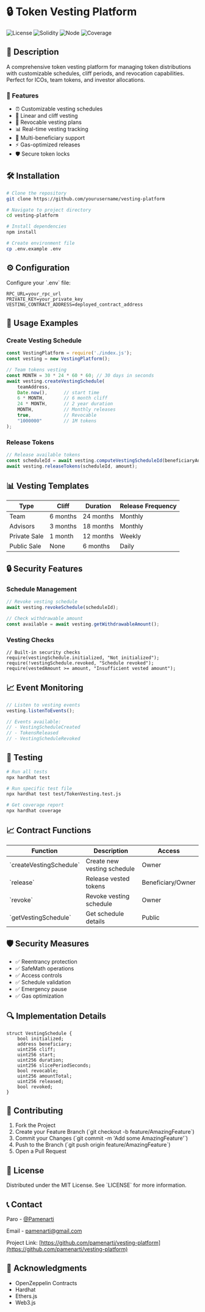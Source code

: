 # 🔒 Token Vesting Platform

![License](https://img.shields.io/badge/license-MIT-blue.svg)
![Solidity](https://img.shields.io/badge/solidity-%5E0.8.0-blue)
![Node](https://img.shields.io/badge/node-%3E%3D14.0.0-green)
![Coverage](https://img.shields.io/badge/coverage-100%25-brightgreen)

## 📝 Description

A comprehensive token vesting platform for managing token distributions with customizable schedules, cliff periods, and revocation capabilities. Perfect for ICOs, team tokens, and investor allocations.

### 🚀 Features

- ⏰ Customizable vesting schedules
- 🔄 Linear and cliff vesting
- 🔐 Revocable vesting plans
- 📊 Real-time vesting tracking
- 💼 Multi-beneficiary support
- ⚡ Gas-optimized releases
- 🛡️ Secure token locks

## 🛠 Installation

```bash
# Clone the repository
git clone https://github.com/yourusername/vesting-platform

# Navigate to project directory
cd vesting-platform

# Install dependencies
npm install

# Create environment file
cp .env.example .env
```

## ⚙️ Configuration

Configure your \`.env\` file:

```env
RPC_URL=your_rpc_url
PRIVATE_KEY=your_private_key
VESTING_CONTRACT_ADDRESS=deployed_contract_address
```

## 📖 Usage Examples

### Create Vesting Schedule

```javascript
const VestingPlatform = require('./index.js');
const vesting = new VestingPlatform();

// Team tokens vesting
const MONTH = 30 * 24 * 60 * 60; // 30 days in seconds
await vesting.createVestingSchedule(
    teamAddress,
    Date.now(),      // start time
    6 * MONTH,       // 6 month cliff
    24 * MONTH,      // 2 year duration
    MONTH,           // Monthly releases
    true,            // Revocable
    "1000000"        // 1M tokens
);
```

### Release Tokens

```javascript
// Release available tokens
const scheduleId = await vesting.computeVestingScheduleId(beneficiaryAddress);
await vesting.releaseTokens(scheduleId, amount);
```

## 📊 Vesting Templates

| Type | Cliff | Duration | Release Frequency |
|------|-------|----------|------------------|
| Team | 6 months | 24 months | Monthly |
| Advisors | 3 months | 18 months | Monthly |
| Private Sale | 1 month | 12 months | Weekly |
| Public Sale | None | 6 months | Daily |

## 🔒 Security Features

### Schedule Management
```javascript
// Revoke vesting schedule
await vesting.revokeSchedule(scheduleId);

// Check withdrawable amount
const available = await vesting.getWithdrawableAmount();
```

### Vesting Checks
```solidity
// Built-in security checks
require(vestingSchedule.initialized, "Not initialized");
require(!vestingSchedule.revoked, "Schedule revoked");
require(vestedAmount >= amount, "Insufficient vested amount");
```

## 📈 Event Monitoring

```javascript
// Listen to vesting events
vesting.listenToEvents();

// Events available:
// - VestingScheduleCreated
// - TokensReleased
// - VestingScheduleRevoked
```

## 🧪 Testing

```bash
# Run all tests
npx hardhat test

# Run specific test file
npx hardhat test test/TokenVesting.test.js

# Get coverage report
npx hardhat coverage
```

## 📈 Contract Functions

| Function | Description | Access |
|----------|-------------|--------|
| \`createVestingSchedule\` | Create new vesting schedule | Owner |
| \`release\` | Release vested tokens | Beneficiary/Owner |
| \`revoke\` | Revoke vesting schedule | Owner |
| \`getVestingSchedule\` | Get schedule details | Public |

## 🛡️ Security Measures

- ✅ Reentrancy protection
- ✅ SafeMath operations
- ✅ Access controls
- ✅ Schedule validation
- ✅ Emergency pause
- ✅ Gas optimization

## 🔍 Implementation Details

```solidity
struct VestingSchedule {
    bool initialized;
    address beneficiary;
    uint256 cliff;
    uint256 start;
    uint256 duration;
    uint256 slicePeriodSeconds;
    bool revocable;
    uint256 amountTotal;
    uint256 released;
    bool revoked;
}
```

## 🤝 Contributing

1. Fork the Project
2. Create your Feature Branch (\`git checkout -b feature/AmazingFeature\`)
3. Commit your Changes (\`git commit -m 'Add some AmazingFeature'\`)
4. Push to the Branch (\`git push origin feature/AmazingFeature\`)
5. Open a Pull Request

## 📜 License

Distributed under the MIT License. See \`LICENSE\` for more information.

## 📞 Contact

Paro - [@Pamenarti](https://twitter.com/pamenarti)

Email - [pamenarti@gmail.com](pamenarti@gmail.com)

Project Link: [https://github.com/pamenarti/vesting-platform](https://github.com/pamenarti/vesting-platform)

## 🙏 Acknowledgments

- OpenZeppelin Contracts
- Hardhat
- Ethers.js
- Web3.js 